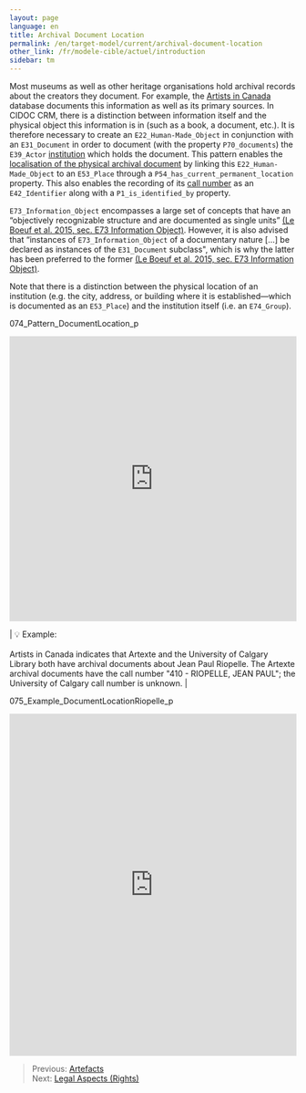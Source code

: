 ```yaml
---
layout: page
language: en
title: Archival Document Location
permalink: /en/target-model/current/archival-document-location
other_link: /fr/modele-cible/actuel/introduction
sidebar: tm
---
```

<!-- [Back to the Table of Contents](/collections-model/en/target-model/current/information#table-of-contents)
 -->


Most museums as well as other heritage organisations hold archival records about the creators they document. For example, the [Artists in Canada](https://app.pch.gc.ca/application/aac-aic/description-about.app?lang=en) database documents this information as well as its primary sources. In CIDOC CRM, there is a distinction between information itself and the physical object this information is in (such as a book, a document, etc.). It is therefore necessary to create  an `E22_Human-Made_Object` in conjunction with an `E31_Document` in order to document (with the property `P70_documents`) the `E39_Actor` [institution](/collections-model/en/semantic-paths-specification/current/entry-nodes#archival-document-institution-appellation) which holds the document. This pattern enables the [localisation of the physical archival document](/collections-model/en/semantic-paths-specification/current/entry-nodes#archival-document-place) by linking this `E22_Human-Made_Object` to an `E53_Place` through a `P54_has_current_permanent_location` property. This also enables the recording of its [call number](/collections-model/en/semantic-paths-specification/current/entry-nodes#archival-document-call-number) as an `E42_Identifier` along with a `P1_is_identified_by` property. 

`E73_Information_Object` encompasses a large set of concepts that have an “objectively recognizable structure and are documented as single units” [(Le Boeuf et al. 2015, sec. E73 Information Object)](/collections-model/en/target-model/current/bibliography#le-boeuf-et-al-2015). However, it is also advised that “instances of `E73_Information_Object` of a documentary nature [...] be declared as instances of the `E31_Document` subclass", which is why the latter has been preferred to the former [(Le Boeuf et al. 2015, sec. E73 Information Object)](/collections-model/en/target-model/current/bibliography#le-boeuf-et-al-2015). 

Note that there is a distinction between the physical location of an institution (e.g. the city, address, or building where it is established—which is documented as an `E53_Place`) and the institution itself (i.e. an `E74_Group`). 

<a name="074_Pattern_DocumentLocation_p"></a>074_Pattern_DocumentLocation_p
<iframe frameborder="0" style="width:100%;height:500px;" src="https://viewer.diagrams.net/?target=blank&highlight=0000ff&edit=_blank&layers=1&nav=1&title=074_Pattern_DocumentLocation_p.drawio#Uhttps%3A%2F%2Fdrive.google.com%2Fuc%3Fid%3D1KHjjLjchjT6wIcKq8gZaY9FCjK6ItKr4%26export%3Ddownload"></iframe>


| 💡  Example:<br/><br/>Artists in Canada indicates that Artexte and the University of Calgary Library both have archival documents about Jean Paul Riopelle. The Artexte archival documents have the call number "410 - RIOPELLE, JEAN PAUL"; the University of Calgary call number is unknown. |

<a name="075_Example_DocumentLocationRiopelle_p"></a>075_Example_DocumentLocationRiopelle_p
<iframe frameborder="0" style="width:100%;height:600px;" src="https://viewer.diagrams.net/?target=blank&highlight=0000ff&edit=_blank&layers=1&nav=1&title=075_Example_DocumentLocationRiopelle_p.drawio#Uhttps%3A%2F%2Fdrive.google.com%2Fuc%3Fid%3D1xyt3QFP1G0blmWAjTEzOcI8NubU66AqG%26export%3Ddownload"></iframe>


> Previous: [Artefacts](/collections-model/en/target-model/current/artefacts)<br>Next: [Legal Aspects (Rights)](/collections-model/en/target-model/current/legal-aspects-rights)
